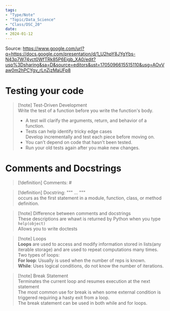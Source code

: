 ```yaml
---
tags:
- "Type/Note"
- "Topic/Data_Science"
- "Class/DSC_20"
date:
- 2024-01-12
---
```

Source: https://www.google.com/url?q=https://docs.google.com/presentation/d/1_U2hpY8JYgYbs-N43p7W74vct0WfTRk85P6Eigb_XA0/edit?usp%3Dsharing&sa=D&source=editors&ust=1705096615515110&usg=AOvVaw0m2hPCYgv_rLnZjzMaUFp8  

# Testing your code  

> [!note] Test-Driven Development  
> Write the test of a function before you write the function's body.  
> - A test will clarify the arguments, return, and behavior of a function.  
> - Tests can help identify tricky edge cases  
> Develop incrementally and test each piece before moving on.  
> - You can't depend on code that hasn't been tested.  
> - Run your old tests again after you make new changes.  

# Comments and Docstrings  

> [!definition] Comments: #  

> [!definition] Docstring: """ ... """  
> occurs as the first statement in a module, function, class, or method definition.  

> [!note] Difference between comments and docstrings  
> These descriptions are whawt is returned by Python when you type `help(object)`  
> Allows you to write doctests  

> [!note] Loops  
> **Loops** are used to access and modify information stored in lists(any iterable storage) and are used to repeat computations many times.  
> Two types of loops:  
> **For loop**: Usually is used when the number of reps is known.  
> **While**: Uses logical conditions, do not know the number of iterations.  

> [!note] Break Statement  
> Terminates the current loop and resumes execution at the next statement  
> The most common use for break is when some external condition is triggered requiring a hasty exit from a loop.  
> The break statement can be used in both while and for loops.  
